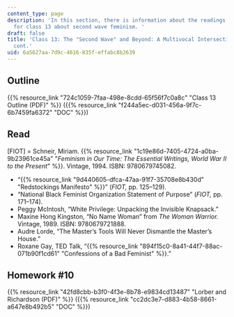 ```yaml
---
content_type: page
description: 'In this section, there is information about the readings and assignments
  for class 13 about second wave feminism. '
draft: false
title: 'Class 13: The "Second Wave" and Beyond: A Multivocal Intersectional Movement,
  cont.'
uid: 6a5627aa-7d9c-4616-835f-effabc8b2639
---
```

## Outline 

{{% resource_link "724c1059-7faa-498e-8cdd-65f56f7c0a8c" "Class 13 Outline (PDF)" %}} ({{% resource_link "f244a5ec-d031-456a-9f7c-6b7459fa6372" "DOC" %}})

## Read

\[FIOT\] = Schneir, Miriam. {{% resource_link "1c19e86d-7405-4724-a0ba-9b23961ce45a" "*Feminism in Our Time: The Essential Writings, World War II to the Present*" %}}. Vintage, 1994. ISBN: 9780679745082.

- “{{% resource_link "9d440605-dfca-47aa-91f7-35708e8b430d" "Redstockings Manifesto" %}}” (*FIOT,* pp. 125–129).
- “National Black Feminist Organization Statement of Purpose” (*FIOT,* pp. 171–174).
- Peggy McIntosh, “White Privilege: Unpacking the Invisible Knapsack.”
- Maxine Hong Kingston, “No Name Woman” from *The Woman Warrior.* Vintage, 1989. ISBN: 9780679721888.
- Audre Lorde, “The Master’s Tools Will Never Dismantle the Master’s House.”
- Roxane Gay, TED Talk, “{{% resource_link "894f15c0-8a41-44f7-88ac-071b90f1cd61" "Confessions of a Bad Feminist" %}}.”

## Homework #10

{{% resource_link "42fd8cbb-b3f0-4f3e-8b78-e9834cd13487" "Lorber and Richardson (PDF)" %}} ({{% resource_link "cc2dc3e7-d883-4b58-8661-a647e8b492b5" "DOC" %}})